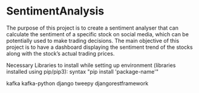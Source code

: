 # SentimentAnalysis

The purpose of this project is to create a sentiment analyser that can calculate the sentiment of a specific stock on social media, which can be potentially used to make trading decisions. The main objective of this project is to have a dashboard displaying the sentiment trend of the stocks along with the stock’s actual trading prices.


Necessary Libraries to install while setting up environment (libraries installed using pip/pip3):
syntax "pip install 'package-name'"

kafka
kafka-python
django
tweepy
djangorestframework
